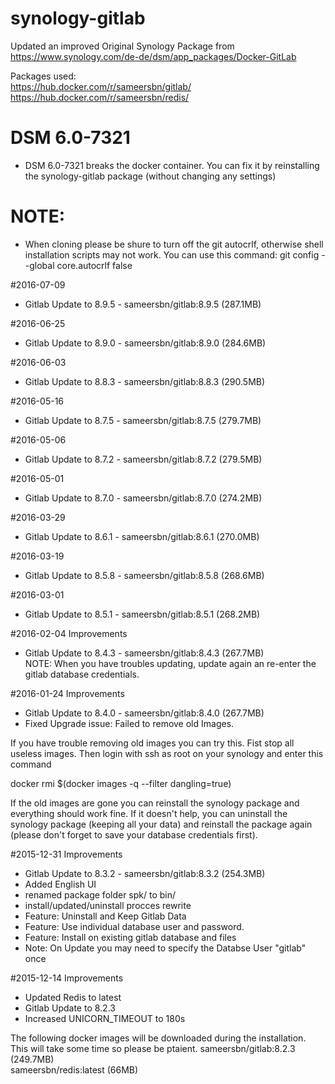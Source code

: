 # synology-gitlab
Updated an improved Original Synology Package from https://www.synology.com/de-de/dsm/app_packages/Docker-GitLab

Packages used:  
https://hub.docker.com/r/sameersbn/gitlab/  
https://hub.docker.com/r/sameersbn/redis/  

# DSM 6.0-7321 
- DSM 6.0-7321 breaks the docker container. You can fix it by reinstalling the synology-gitlab package (without changing any settings)

# NOTE: 
- When cloning please be shure to turn off the git autocrlf, otherwise shell installation scripts may not work.
You can use this command: git config --global core.autocrlf false

#2016-07-09
- Gitlab Update to 8.9.5 - sameersbn/gitlab:8.9.5 (287.1MB)  

#2016-06-25
- Gitlab Update to 8.9.0 - sameersbn/gitlab:8.9.0 (284.6MB)  

#2016-06-03
- Gitlab Update to 8.8.3 - sameersbn/gitlab:8.8.3 (290.5MB)  

#2016-05-16
- Gitlab Update to 8.7.5 - sameersbn/gitlab:8.7.5 (279.7MB)  

#2016-05-06
- Gitlab Update to 8.7.2 - sameersbn/gitlab:8.7.2 (279.5MB)  

#2016-05-01
- Gitlab Update to 8.7.0 - sameersbn/gitlab:8.7.0 (274.2MB)  

#2016-03-29
- Gitlab Update to 8.6.1 - sameersbn/gitlab:8.6.1 (270.0MB)  

#2016-03-19
- Gitlab Update to 8.5.8 - sameersbn/gitlab:8.5.8 (268.6MB)  

#2016-03-01
- Gitlab Update to 8.5.1 - sameersbn/gitlab:8.5.1 (268.2MB)  

#2016-02-04
Improvements
- Gitlab Update to 8.4.3 - sameersbn/gitlab:8.4.3 (267.7MB)  
NOTE: When you have troubles updating, update again an re-enter the gitlab database credentials.

#2016-01-24
Improvements
- Gitlab Update to 8.4.0 - sameersbn/gitlab:8.4.0 (267.7MB)  
- Fixed Upgrade issue: Failed to remove old Images.

If you have trouble removing old images you can try this. Fist stop all useless images. Then login with ssh as root 
on your synology and enter this command

docker rmi $(docker images -q --filter dangling=true)

If the old images are gone you can reinstall the synology package and everything should work fine. If it doesn't
help, you can uninstall the synology package (keeping all your data) and reinstall the package again (please don't
forget to save your database credentials first). 

#2015-12-31
Improvements
- Gitlab Update to 8.3.2 - sameersbn/gitlab:8.3.2 (254.3MB)  
- Added English UI
- renamed package folder spk/ to bin/
- install/updated/uninstall procces rewrite
- Feature: Uninstall and Keep Gitlab Data
- Feature: Use individual database user and password. 
- Feature: Install on existing gitlab database and files
- Note: On Update you may need to specify the Databse User "gitlab" once



#2015-12-14
Improvements
- Updated Redis to latest
- Gitlab Update to 8.2.3
- Increased UNICORN_TIMEOUT to 180s

The following docker images will be downloaded during the installation. This will take some time so please be ptaient.
sameersbn/gitlab:8.2.3 (249.7MB)  
sameersbn/redis:latest (66MB)
